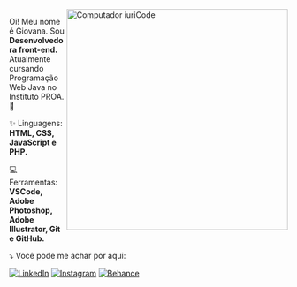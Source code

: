 <img src="https://raw.githubusercontent.com/MicaelliMedeiros/micaellimedeiros/master/image/computer-illustration.png" min-width="400px" max-width="400px" width="400px" align="right" alt="Computador iuriCode">

<p align="left"> 
   Oi! Meu nome é Giovana. Sou <strong>Desenvolvedora front-end.</strong><br>
   Atualmente cursando Programação Web Java no Instituto PROA. 💙
</p>

<p align="left">
  ✨ Linguagens: <strong>HTML, CSS, JavaScript e PHP.</strong>
</p>

<p align="left">
  💻 Ferramentas: <strong>VSCode, Adobe Photoshop, Adobe Illustrator, Git e GitHub.</strong>
</p>

<p align="left">
 ⤵️ Você pode me achar por aqui:
</p>

<p align="left">
  <a href="https://www.linkedin.com/in/giovana--siqueira/" target="_blank"><img src="https://img.shields.io/badge/LinkedIn-0077B5?style=for-the-badge&logo=linkedin&logoColor=white" alt="LinkedIn"></a>
<a href="https://www.instagram.com/giovxxna/" target="_blank"><img src="https://img.shields.io/badge/Instagram-E4405F?style=for-the-badge&logo=instagram&logoColor=white" alt="Instagram"></a>
<a href="https://www.behance.net/giovxna" target="_blank"><img src="https://img.shields.io/badge/-Behance-blue?style=for-the-badge&logo=behance&logoColor=white" alt="Behance"></a>
</p>  

